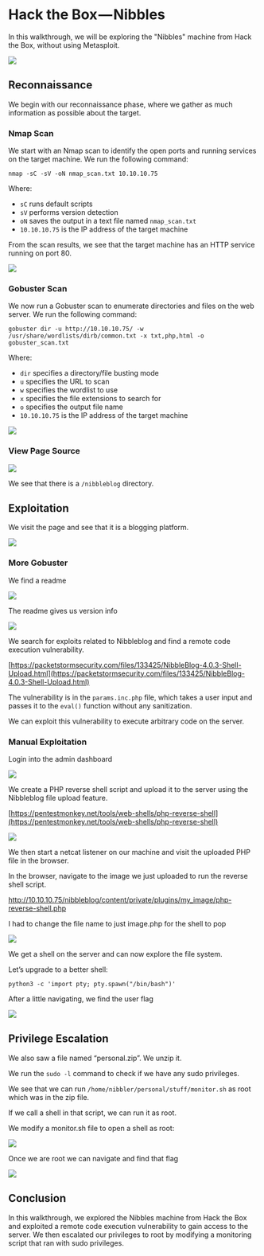 # Hack the Box — Nibbles

In this walkthrough, we will be exploring the "Nibbles" machine from Hack the Box, without using Metasploit.

![](https://cdn-images-1.medium.com/max/1600/1*Onn-BJuNI9nwCNGdPO9_Lw.png)

## Reconnaissance

We begin with our reconnaissance phase, where we gather as much information as possible about the target.

### Nmap Scan

We start with an Nmap scan to identify the open ports and running services on the target machine. We run the following command:

```
nmap -sC -sV -oN nmap_scan.txt 10.10.10.75
```

Where:

-   `sC` runs default scripts
-   `sV` performs version detection
-   `oN` saves the output in a text file named `nmap_scan.txt`
-   `10.10.10.75` is the IP address of the target machine

From the scan results, we see that the target machine has an HTTP service running on port 80.

![](https://cdn-images-1.medium.com/max/1600/1*GRmcaLa6rwd59_1HwuRhxQ.png)

### Gobuster Scan

We now run a Gobuster scan to enumerate directories and files on the web server. We run the following command:

```
gobuster dir -u http://10.10.10.75/ -w /usr/share/wordlists/dirb/common.txt -x txt,php,html -o gobuster_scan.txt
```

Where:

-   `dir` specifies a directory/file busting mode
-   `u` specifies the URL to scan
-   `w` specifies the wordlist to use
-   `x` specifies the file extensions to search for
-   `o` specifies the output file name
-   `10.10.10.75` is the IP address of the target machine

![](https://cdn-images-1.medium.com/max/1600/1*i9GhDZbQgNBlqlxUCo-FEw.png)

### View Page Source

![](https://cdn-images-1.medium.com/max/1600/1*5iuHsI0dECd7cvXn2t40LQ.png)

We see that there is a `/nibbleblog` directory.

## Exploitation

We visit the page and see that it is a blogging platform.

![](https://cdn-images-1.medium.com/max/1600/1*CUklQUlSTqFD7YYD9vUfQQ.png)

### More Gobuster

We find a readme

![](https://cdn-images-1.medium.com/max/1600/1*203bDGah-1CCvPwmGC2x7w.png)

The readme gives us version info

![](https://cdn-images-1.medium.com/max/1600/1*jvTqOnnE6l8HfNamxv4DSw.png)

We search for exploits related to Nibbleblog and find a remote code execution vulnerability.

[https://packetstormsecurity.com/files/133425/NibbleBlog-4.0.3-Shell-Upload.html](https://packetstormsecurity.com/files/133425/NibbleBlog-4.0.3-Shell-Upload.html)

The vulnerability is in the `params.inc.php` file, which takes a user input and passes it to the `eval()` function without any sanitization.

We can exploit this vulnerability to execute arbitrary code on the server.

### Manual Exploitation

Login into the admin dashboard

![](https://cdn-images-1.medium.com/max/1600/1*63u_3w8Y-C69yoOCpcnaOw.png)

We create a PHP reverse shell script and upload it to the server using the Nibbleblog file upload feature.

[https://pentestmonkey.net/tools/web-shells/php-reverse-shell](https://pentestmonkey.net/tools/web-shells/php-reverse-shell)

![](https://cdn-images-1.medium.com/max/1600/1*KykFqcmvSZkG45p0XTbkDw.png)

We then start a netcat listener on our machine and visit the uploaded PHP file in the browser.

In the browser, navigate to the image we just uploaded to run the reverse shell script.

http://10.10.10.75/nibbleblog/content/private/plugins/my_image/php-reverse-shell.php

I had to change the file name to just image.php for the shell to pop

![](https://cdn-images-1.medium.com/max/1600/1*lSRHLJpzFYcyHq-rv5polQ.png)

We get a shell on the server and can now explore the file system.

Let’s upgrade to a better shell:

```
python3 -c 'import pty; pty.spawn("/bin/bash")'
```

After a little navigating, we find the user flag

![](https://cdn-images-1.medium.com/max/1600/1*e5nZp06kx1cI4J0EOSjjlQ.png)

## Privilege Escalation

We also saw a file named “personal.zip”. We unzip it.

We run the `sudo -l` command to check if we have any sudo privileges.

We see that we can run `/home/nibbler/personal/stuff/monitor.sh` as root which was in the zip file.

If we call a shell in that script, we can run it as root.

We modify a monitor.sh file to open a shell as root:

![](https://cdn-images-1.medium.com/max/1600/1*zNTw0FsEqk52o1DDaTk3Yw.png)

Once we are root we can navigate and find that flag

![](https://cdn-images-1.medium.com/max/1600/1*6JAAvVjMLg19ZzV27pciwA.png)

## Conclusion

In this walkthrough, we explored the Nibbles machine from Hack the Box and exploited a remote code execution vulnerability to gain access to the server. We then escalated our privileges to root by modifying a monitoring script that ran with sudo privileges.
